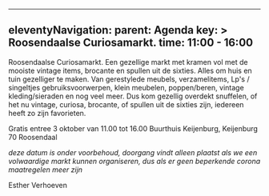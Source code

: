 
---
eleventyNavigation:
    parent: Agenda
    key: >
        Roosendaalse Curiosamarkt.
time: 11:00 - 16:00
--
 
Roosendaalse Curiosamarkt.
Een gezellige markt met kramen vol met de mooiste vintage items, brocante en spullen uit de sixties. Alles om huis en tuin gezelliger te maken. 
Van gerestylede meubels, verzamelitems, Lp's / singeltjes
gebruiksvoorwerpen, klein meubelen, poppen/beren, vintage kleding/sieraden en nog veel meer. 
Dus kom gezellig overdekt snuffelen, of het nu vintage, curiosa, brocante, of spullen uit de sixties zijn, 
iedereen heeft zo zijn favorieten. 

Gratis entree 
3 oktober van 11.00 tot 16.00 Buurthuis Keijenburg, Keijenburg 70 Roosendaal

*deze datum is onder voorbehoud, doorgang vindt alleen plaatst als we een volwaardige markt kunnen organiseren, 
dus als er geen beperkende corona maatregelen meer zijn*
 
Esther Verhoeven  
